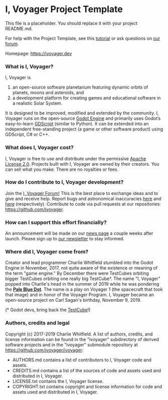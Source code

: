 # I, Voyager Project Template
This file is a placeholder. You should replace it with your project README.md.

For help with the Project Template, see this [tutorial](https://ivoyager.dev/forum/index.php?p=/discussion/20/how-to-make-a-new-project-from-the-project-template#latest) or ask questions on [our forum](https://ivoyager.dev/forum/).

Homepage: https://ivoyager.dev

### What is I, Voyager?
I, Voyager is
1. an open-source software planetarium featuring dynamic orbits of planets, moons and asteroids, and 
2. a development platform for creating games and educational software in a realistic Solar System.

It is designed to be improved, modified and extended by the community. I, Voyager runs on the open-source [Godot Engine](https://godotengine.org) and primarily uses Godot’s easy-to-learn [GDScript](http://docs.godotengine.org/en/stable/getting_started/scripting/gdscript/gdscript_basics.html#doc-gdscript) (similar to Python). It can be extended into an independent free-standing project (a game or other software product) using GDScript, C# or C++.

### What does I, Voyager cost?
I, Voyager is free to use and distribute under the permissive [Apache License 2.0](https://en.wikipedia.org/wiki/Apache_License). Projects built with I, Voyager are owned by their creators. You can sell what you make. There are no royalties or fees.

### How do I contribute to I, Voyager development?
Join the [I, Voyager Forum!](https://ivoyager.dev/forum) This is the best place to exchange ideas and to give and receive help. Report bugs and astronomical inaccuracies [here](https://github.com/ivoyager/ivoyager-bugs/issues) and [here](https://github.com/ivoyager/ivoyager-astronomical-inaccuracies/issues) (respectively). Contribute to code via pull requests at our repositories: https://github.com/ivoyager.

### How can I support this effort financially?
An announcement will be made on our [news page](https://ivoyager.dev) a couple weeks after launch. Please sign up to [our newsletter](https://ivoyager.dev/newsletter/) to stay informed.

### Where did I, Voyager come from?
Creator and lead programmer Charlie Whitfield stumbled into the Godot Engine in November, 2017, not quite aware of the existence or meaning of the term "game engine." By December there were TestCubes orbiting bigger TestCubes orbiting one really big TestCube*. The name "I, Voyager" popped into Charlie's head in the summer of 2019 while he was pondering the **[Pale Blue Dot](https://www.planetary.org/explore/space-topics/earth/pale-blue-dot.html)**. The name is a play on Voyager 1 (the spacecraft that took that image) and in honor of the Voyager Program. I, Voyager became an open-source project on Carl Sagan's birthday, November 9, 2019.

(* Godot devs, bring back the [TestCube](https://docs.godotengine.org/en/2.1/classes/class_testcube.html)!)

### Authors, credits and legal
Copyright (c) 2017-2019 Charlie Whitfield. A list of authors, credits, and license information can be found in the "ivoyager" subdirectory of derived software projects and in the "ivoyager" submodule repository at https://github.com/ivoyager/ivoyager:
* AUTHORS.md contains a list of contributors to I, Voyager code and assets.
* CREDITS.md contains a list of the sources of code and assets used and distributed in I, Voyager.  
* LICENSE.txt contains the I, Voyager license.
* COPYRIGHT.txt contains copyright and license information for code and assets used and distributed in I, Voyager.


